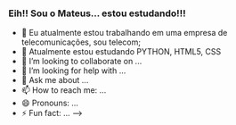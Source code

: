 ### Eih!! Sou o Mateus... estou estudando!!!



- 🔭 Eu atualmente estou trabalhando em uma empresa de telecomunicações, sou telecom;
- 🌱 Atualmente estou  estudando PYTHON, HTML5, CSS
- 👯 I’m looking to collaborate on ...
- 🤔 I’m looking for help with ...
- 💬 Ask me about ...
- 📫 How to reach me: ...
- 😄 Pronouns: ...
- ⚡ Fun fact: ...
-->
